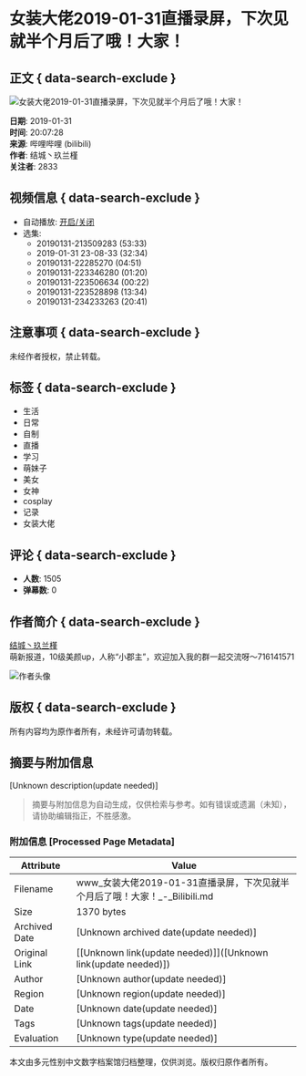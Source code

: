 # 女装大佬2019-01-31直播录屏，下次见就半个月后了哦！大家！

## 正文 { data-search-exclude }


![女装大佬2019-01-31直播录屏，下次见就半个月后了哦！大家！](https://i2.hdslb.com/bfs/archive/ffc6c459ff88eb00df69aa747901f94eb2e800f1.jpg@518w_290h_1c_!web-video-share-cover.webp)

**日期**: 2019-01-31  
**时间**: 20:07:28  
**来源**: 哔哩哔哩 (bilibili)  
**作者**: 结城丶玖兰槿  
**关注者**: 2833  

## 视频信息 { data-search-exclude }

- 自动播放: [开启/关闭](#)
- 选集: 
  - 20190131-213509283 (53:33)
  - 2019-01-31 23-08-33 (32:34)
  - 20190131-22285270 (04:51)
  - 20190131-223346280 (01:20)
  - 20190131-223506634 (00:22)
  - 20190131-223528898 (13:34)
  - 20190131-234233263 (20:41)

## 注意事项 { data-search-exclude }

未经作者授权，禁止转载。

## 标签 { data-search-exclude }

- 生活
- 日常
- 自制
- 直播
- 学习
- 萌妹子
- 美女
- 女神
- cosplay
- 记录
- 女装大佬

## 评论 { data-search-exclude }

- **人数**: 1505
- **弹幕数**: 0

## 作者简介 { data-search-exclude }

[结城丶玖兰槿](https://space.bilibili.com/8964135)  
萌新报道，10级美颜up，人称“小郡主”，欢迎加入我的群一起交流呀～716141571

![作者头像](https://i0.hdslb.com/bfs/face/c88dd2d91b8ac2c2bc994cb928760356cc2ee226.jpg@96w_96h_1c_1s_!web-avatar.webp)

## 版权 { data-search-exclude }

所有内容均为原作者所有，未经许可请勿转载。
<!-- tcd_original_link https://www.bilibili.com/video/BV1Eb411k7nd/ -->


## 摘要与附加信息

<!-- tcd_abstract -->
[Unknown description(update needed)]
<!-- tcd_abstract_end -->

> 摘要与附加信息为自动生成，仅供检索与参考。如有错误或遗漏（未知），请协助编辑指正，不胜感激。

### 附加信息 [Processed Page Metadata]

| Attribute       | Value                                  |
|-----------------|----------------------------------------|
| Filename        | www_女装大佬2019-01-31直播录屏，下次见就半个月后了哦！大家！_-_Bilibili.md                             |
| Size            | 1370 bytes                           |
| Archived Date   | [Unknown archived date(update needed)]                             |
| Original Link   | [[Unknown link(update needed)]]([Unknown link(update needed)])                       |
| Author          | [Unknown author(update needed)]                               |
| Region          | [Unknown region(update needed)]                               |
| Date            | [Unknown date(update needed)]                                 |
| Tags            | [Unknown tags(update needed)]                                 |
| Evaluation            | [Unknown type(update needed)]                                 |
<!-- tcd_table_end -->

本文由多元性别中文数字档案馆归档整理，仅供浏览。版权归原作者所有。
